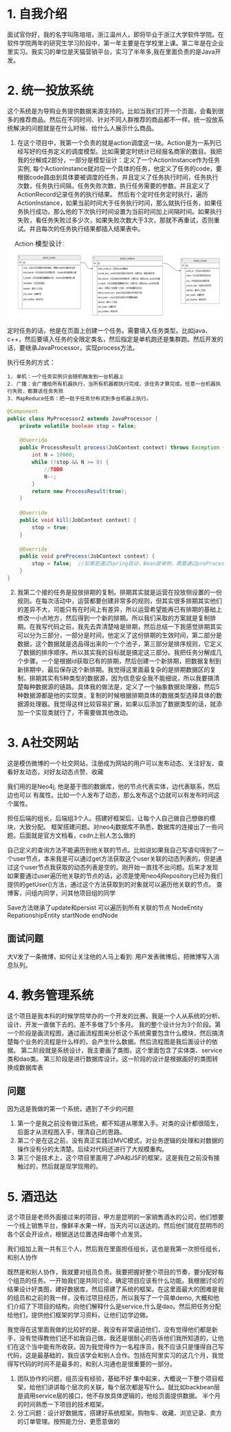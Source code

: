 

# 1. 自我介绍
面试官你好，我的名字叫陈培培，浙江温州人，即将毕业于浙江大学软件学院。在软件学院两年的研究生学习阶段中，第一年主要是在学校里上课。第二年是在企业里实习。我实习的单位是天猫营销平台，实习了半年多,我在里面负责的是Java开发。



# 2. 统一投放系统
这个系统是为导购业务提供数据来源支持的。比如当我们打开一个页面，会看到很多的推荐商品。然后在不同时间、针对不同人群推荐的商品都不一样。统一投放系统解决的问题就是在什么时候、给什么人展示什么商品。

1. 在这个项目中，我第一个负责的就是action调度这一块。Action是为一系列已经写好的任务定义的调度模型。比如需要定时统计已经报名商家的数目。我把我的分解成2部分，一部分是模型设计：定义了一个ActionInstance作为任务实例, 每个ActionInstance就对应一个具体的任务，他定义了任务的code，要根据code路由到具体要被调度的任务，并且定义了任务执行时间，任务执行次数，任务执行间隔，任务失败次数，执行任务需要的参数。并且定义了ActionRecord记录任务的执行结果。
然后有个定时任务定时执行，遍历ActionInstance，如果当前时间大于任务执行时间，那么就执行任务，如果任务执行成功，那么他的下次执行时间设置为当前时间加上间隔时间。如果执行失败，看任务失败过多少次，如果失败次数大于3次，那就不再重试，否则重试。并且每次的任务执行结果都插入结果表中。

![action调度](./腾讯/pic/项目准备_action调度.png)

定时任务的话，他是在页面上创建一个任务。需要填入任务类型。比如java、c++，然后要填入任务的全限定类名，然后指定是单机跑还是集群跑。然后开发的话，要继承JavaProcessor，实现process方法。

执行任务的方式：
```
1. 单机：一个任务实例只会随机触发到一台机器上
2. 广播：会广播给所有机器执行，当所有机器都执行完成，该任务才算完成。任意一台机器执行失败，都算该任务失败
3. MapReduce任务：把一批子任务分布式到多台机器上执行。
```

```java
@Component
public class MyProcessor2 extends JavaProcessor {
    private volatile boolean stop = false;

    @Override
    public ProcessResult process(JobContext context) throws Exception {
        int N = 10000;
        while (!stop && N >= 0) {
            //TODO
            N--;
        }
        return new ProcessResult(true);
    }

    @Override
    public void kill(JobContext context) {
        stop = true;
    }

    @Override
    public void preProcess(JobContext context) {
        stop = false;  //如果是通过Spring启动，Bean是单例，需要通过preProcess把标记为复位
    }
} 
```

2. 我第二个接的任务是投放排期的复制。排期其实就是运营在投放侧设置的一份规则。在每次活动中，运营都要创建非常多的规则，但其实很多排期其实他们的差异不大，可能只有在时间上有差异，所以运营希望能再已有排期的基础上修改一小点地方，然后得到一个新的排期。所以我们采取的方案就是复制排期。在我写代码之前，我先去弄清楚啥是排期，然后总结一下我感觉排期其实可以分为三部分，一部分是时间，他定义了这份排期的生效时间，第二部分是数据，这个数据就是选品得出来的一个个池子，第三部分是排序规则，它定义了数据的排序顺序。所以其实我的目标就是搞定这三部分。我把任务分解成几个步骤。一个是根据id获取已有的排期，然后创建一个新排期，把数据复制到新排期中，最后保存这个新排期。我觉得这里面最复杂的是排期数据区的复制，排期其实有5种类型的数据源，因为信息安全我不能细说，所以我要搞清楚每种数据源的链路。具体我的做法是，定义了一个抽象数据处理器，然后5种数据源都是他的实现类，复制的时候根据排期具体的数据类型选择具体的数据源处理器。我觉得这样比较容易扩展，如果以后添加了数据类型的话，就添加一个实现类就行了，不需要做其他改动。
# 3. A社交网站
这是模仿微博的一个社交网站，注册成为网站的用户可以发布动态、关注好友、查看好友动态，对好友动态点赞、收藏

我们用的是Neo4j, 他是基于图的数据库，他的节点代表实体，边代表联系，然后边也可以
有属性。比如一个人发布了动态，那么发布这个边就可以有发布时间这个属性。

担任后端的组长，后端组3个人。搭建好框架后，让每个人自己做自己想做的模块，大致分配。
框架搭建问题。对neo4j数据库不熟悉，数据库的连接出了一些问题。后面就是官方文档看，csdn上别人怎么做的

自己定义的查询方法不能遍历到他关联的节点。比如说如果我自己写语句得到了一个user节点，本来我是可以通过get方法获取这个user关联的动态列表的，但是通过这个user节点我获取的动态列表是空的。刚开始一直找不出问题。后来才发现如果要通过user遍历他关联的节点的话，必须是使用neo4jRepository已经为我们提供的getUser()方法，通过这个方法获取到的对象就可以遍历他关联的节点。
查博客，问组内同学，问其他项目组的同学

Save方法继承了update和persist
可以遍历到所有关联的节点
NodeEntity
RepationshipEntity
startNode
endNode

## 面试问题
大V发了一条微博，如何让关注他的人马上看到:
用户发表微博后，把微博写入消息队列。


# 4. 教务管理系统
这个项目是我本科的时候学院举办的一个开发的比赛。我是一个人从系统的分析、设计、开发一直做下去的。差不多做了5个多月。
我的整个设计分为3个阶段。第一个阶段是画流程图，通过画流程图来分析这个系统需要包含什么模块，然后搞清楚每个业务的流程是什么样的，会产生什么数据。然后流程图是我后面设计的依据。
第二阶段就是系统设计，我主要画了类图，这个里面包含了实体类、service类和dao类。
第三阶段是进行数据库设计。这一阶段的设计是根据画好的类图转换成数据库表

## 问题
因为这是我做的第一个系统，遇到了不少的问题
1.	第一个是我之前没有做过系统，都不知道从哪里入手。对类的设计都很陌生，后面才从流程图入手，理清自己的思路。
2.	第二个是在这之前，没有真正实践过MVC模式，对业务逻辑的处理和对数据的操作没有分的太清楚。后续对代码还进行了大规模重构。
3.	第三个是技术上，这个项目里面用了JPA和JSF的框架，这是我在之前没有接触过的，然后就是现学现用的。



# 5. 酒迅达
这个项目是老师外面接过来的项目，甲方是昆明的一家销售酒水的公司，他们想要一个线上销售平台，像鲜丰水果一样，当天内可以送达的。然后他们就在昆明市的各个区会开设点，根据送达位置选择由哪个点发货。

我们组加上我一共有三个人，然后我在里面担任组长，这也是我第一次担任组长，和别人协作

既然是和别人协作，我就要对组员负责。我要把握好整个项目的节奏，要分配好每个组员的任务。一开始我们是共同讨论，确定项目应该有什么功能。我根据讨论的结果设计好类图，建好数据库，然后搭建了系统的框架。在这里面最大的困难是我的组员和之前的我一样，没有过项目经历，所以我写了一个简单demo, 大概和他们介绍了下项目的结构，向他们解释什么是service,什么是dao。然后把任务分配给他们，提供他们框架的学习资料，让他们边学边做。

我觉得在这里面我做的比较好的是，我没有非常逼迫他们，没有觉得他们都是新手，没有觉得教他们还不如我自己做，我还是很耐心的告诉他们我所知道的，让他们在这个当中能有所收获。因为我觉得作为一名程序员，我不应该只是懂得自己写代码，这是最基础的，我应该学会和别人合作。包括在阿里实习的这几个月，我觉得写代码的时间不是最多的，和别人沟通也是很重要的一部分。

1.	团队协作的问题，组员没有经验，基础不好
集中起来，大概说一下整个项目框架，给他们讲讲每个层次的关联，每个层次都是写什么。就比如backbean层是调用service层的接口，他不存放具体逻辑的，他给页面提供数据。
半个月的时间熟悉一下项目的技术框架。
2.	分工问题：设计好数据库，搭建好系统框架。购物车、收藏、浏览记录、卖方的订单管理。按照能力分、更愿意做的


